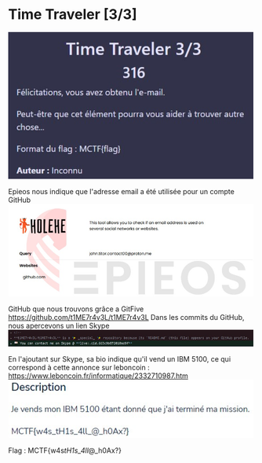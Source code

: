 # Time Traveler [3/3]

<img alt="énoncé du challenge" src="enonce.jpg" width=500>

Epieos nous indique que l'adresse email a été utilisée pour un compte GitHub
<img alt="epieos" src="epieos.jpg" width=500>

GitHub que nous trouvons grâce a GitFive
https://github.com/t1ME7r4v3L/t1ME7r4v3L
Dans les commits du GitHub, nous apercevons un lien Skype
<img alt="commit" src="github.jpg" width=500>

En l'ajoutant sur Skype, sa bio indique qu'il vend un IBM 5100, ce qui correspond à cette annonce sur leboncoin : https://www.leboncoin.fr/informatique/2332710987.htm
<img alt="flag" src="flag.jpg" width=500>

Flag : MCTF{w4s*tH1s_4ll*@\_h0Ax?}
